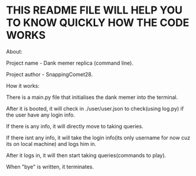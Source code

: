 
# THIS README FILE WILL HELP YOU TO KNOW QUICKLY HOW THE CODE WORKS #

About:

Project name - Dank memer replica (command line).

Project author - SnappingComet28.


How it works:

There is a main.py file that initialises the dank memer into the terminal.

After it is booted, it will check in ./user/user.json to check(using log.py) if the user have any login info.

If there is any info, it will directly move to taking queries.

If there isnt any info, it will take the login info(its only username for now cuz its on local machine) and logs him in.

After it logs in, it will then start taking queries(commands to play).

When "bye" is written, it terminates.